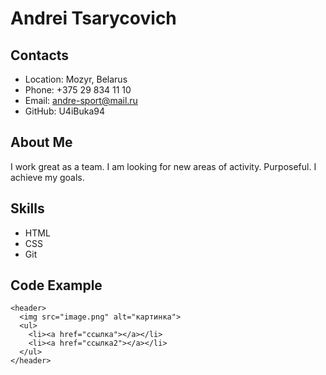 # Andrei Tsarycovich

## Contacts
* Location: Mozyr, Belarus
* Phone: +375 29 834 11 10
* Email: andre-sport@mail.ru
* GitHub: U4iBuka94

## About Me
I work great as a team.
I am looking for new areas of activity. Purposeful. I achieve my goals.

## Skills
* HTML
* CSS
* Git

## Code Example
```
<header>
  <img src="image.png" alt="картинка">
  <ul>
    <li><a href="ссылка"></a></li>
    <li><a href="ссылка2"></a></li>
  </ul>
</header>
```
